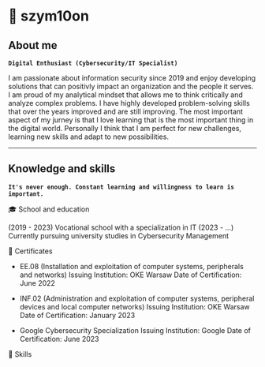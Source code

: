 # 🌌 szym10on

## About me

**`Digital Enthusiast (Cybersecurity/IT Specialist)`**

I am passionate about information security since 2019 and enjoy developing solutions that can positivly impact an organization and the people it serves. I am proud of my analytical mindset that allows me to think critically and analyze complex problems. I have highly developed problem-solving skills that over the years improved and are still improving. The most important aspect of my jurney is that I love learning that is the most important thing in the digital world. Personally I think that I am perfect for new challenges, learning new skills and adapt to new possibilities.

---

## Knowledge and skills

**`It's never enough. Constant learning and willingness to learn is important.`**

🎓 School and education

(2019 - 2023) Vocational school with a specialization in IT</n>
(2023 - ...) Currently pursuing university studies in Cybersecurity Management

📜 Certificates

* EE.08 (Installation and exploitation of computer systems, peripherals and networks)</n>
Issuing Institution: OKE Warsaw</n>
Date of Certification: June 2022

* INF.02 (Administration and exploitation of computer systems, peripheral devices and local computer networks)</n>
Issuing Institution: OKE Warsaw</n>
Date of Certification: January 2023

* Google Cybersecurity Specialization</n>
Issuing Institution: Google</n>
Date of Certification: June 2023

🧠 Skills
